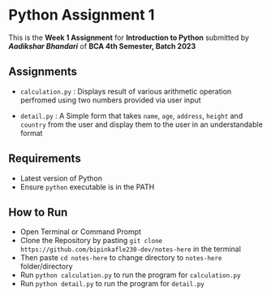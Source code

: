 # Python Assignment 1

This is the **Week 1 Assignment** for **Introduction to Python** submitted by **_Aadikshar Bhandari_** of **BCA 4th Semester, Batch 2023**

## Assignments

-   `calculation.py` : Displays result of various arithmetic operation perfromed using two numbers provided via user input

-   `detail.py` : A Simple form that takes `name`, `age`, `address`, `height` and `country` from the user and display them to the user in an understandable format

## Requirements

-   Latest version of Python
-   Ensure `python` executable is in the PATH

## How to Run

-   Open Terminal or Command Prompt
-   Clone the Repository by pasting `git clone https://github.com/bipinkafle230-dev/notes-here` in the terminal
-   Then paste `cd notes-here` to change directory to `notes-here` folder/directory
-   Run `python calculation.py` to run the program for `calculation.py`
-   Run `python detail.py` to run the program for `detail.py`
